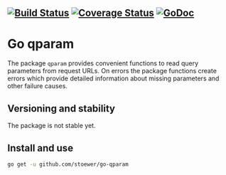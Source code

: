 [![Build Status](https://travis-ci.org/stoewer/go-qparam.svg?branch=master)](https://travis-ci.org/stoewer/go-qparam)
[![Coverage Status](https://coveralls.io/repos/github/stoewer/go-qparam/badge.svg?branch=master)](https://coveralls.io/github/stoewer/go-qparam?branch=master)
[![GoDoc](https://godoc.org/github.com/stoewer/go-qparam?status.svg)](https://godoc.org/github.com/stoewer/go-qparam)
---

# Go qparam

The package `qparam` provides convenient functions to read query parameters from request 
URLs. On errors the package functions create errors which provide detailed information about
missing parameters and other failure causes.

## Versioning and stability

The package is not stable yet.

## Install and use

```sh
go get -u github.com/stoewer/go-qparam
```
